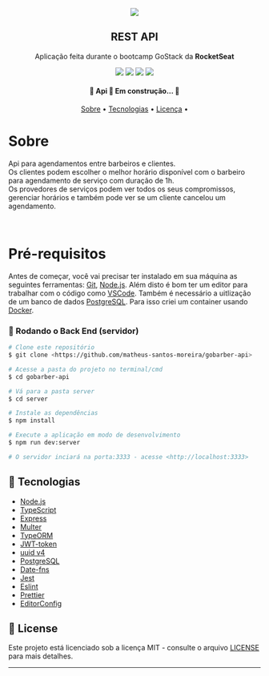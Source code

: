 <p align="center">
  <img src="https://camo.githubusercontent.com/5982166868335d51d1fdf8bbc766460876cd3c72/68747470733a2f2f7265732e636c6f7564696e6172792e636f6d2f656c6961736763662f696d6167652f75706c6f61642f76313538383632353336392f476f4261726265722f6c6f676f5f6977317639662e737667"/>
</p>

  <h2 align="center">REST API</h2>
  <p align="center">Aplicação feita durante o bootcamp GoStack da <strong>RocketSeat</strong></p>

  <p align="center">
    <img src="https://img.shields.io/github/repo-size/matheus-santos-moreira/gobarber-api?style=for-the-badge" />
    <img src="https://img.shields.io/github/package-json/v/matheus-santos-moreira/gobarber-api?style=for-the-badge" />
     <img src="https://img.shields.io/github/last-commit/matheus-santos-moreira/GOBARBER-API?color=blue&style=for-the-badge" />
      <img src="https://img.shields.io/github/license/matheus-santos-moreira/gobarber-api?color=blue&style=for-the-badge" />
  </p>

  <h4 align="center">
	🚧  Api 🚀 Em construção...  🚧
</h4>

<p align="center">
 <a href="#sobre">Sobre</a> •
 <a href="#tecnologias">Tecnologias</a> •
 <a href="#licenc-a">Licença</a> •
</p>

<h1>Sobre</h1>
<p>Api para agendamentos entre barbeiros e clientes.
</br>
Os clientes podem escolher o melhor horário disponível com o barbeiro para agendamento de serviço com duração de 1h.
</br>
Os provedores de serviços podem ver todos os seus compromissos, gerenciar horários e também pode ver se um cliente cancelou um agendamento.
</p>

</br>

# Pré-requisitos

Antes de começar, você vai precisar ter instalado em sua máquina as seguintes ferramentas:
[Git](https://git-scm.com), [Node.js](https://nodejs.org/en/).
Além disto é bom ter um editor para trabalhar com o código como [VSCode](https://code.visualstudio.com/).
Também é necessário a uitlização de um banco de dados [PostgreSQL](https://www.postgresql.org/).
Para isso criei um container usando [Docker](https://www.docker.com/).

### 🎲 Rodando o Back End (servidor)

```bash
# Clone este repositório
$ git clone <https://github.com/matheus-santos-moreira/gobarber-api>

# Acesse a pasta do projeto no terminal/cmd
$ cd gobarber-api

# Vá para a pasta server
$ cd server

# Instale as dependências
$ npm install

# Execute a aplicação em modo de desenvolvimento
$ npm run dev:server

# O servidor inciará na porta:3333 - acesse <http://localhost:3333>
```

## 🚀 Tecnologias

- [Node.js](https://nodejs.org/en/)
- [TypeScript](https://www.typescriptlang.org/)
- [Express](https://expressjs.com/pt-br/)
- [Multer](https://github.com/expressjs/multer)
- [TypeORM](https://typeorm.io/#/)
- [JWT-token](https://jwt.io/)
- [uuid v4](https://github.com/thenativeweb/uuidv4/)
- [PostgreSQL](https://www.postgresql.org/)
- [Date-fns](https://date-fns.org/)
- [Jest](https://jestjs.io/)
- [Eslint](https://eslint.org/)
- [Prettier](https://prettier.io/)
- [EditorConfig](https://editorconfig.org/)

## 📝 License

Este projeto está licenciado sob a licença MIT - consulte o arquivo [LICENSE](LICENSE) para mais detalhes.

---
